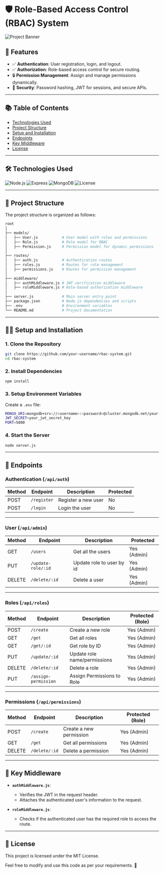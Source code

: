 # 🛡️ Role-Based Access Control (RBAC) System

![Project Banner](https://via.placeholder.com/800x200?text=RBAC+System)

## 🚀 Features
- ✅ **Authentication**: User registration, login, and logout.
- ✅ **Authorization**: Role-based access control for secure routing.
- 🔒 **Permission Management**: Assign and manage permissions dynamically.
- 🔐 **Security**: Password hashing, JWT for sessions, and secure APIs.

---

## 📚 Table of Contents
- [Technologies Used](#-technologies-used)
- [Project Structure](#-project-structure)
- [Setup and Installation](#-setup-and-installation)
- [Endpoints](#-endpoints)
- [Key Middleware](#-key-middleware)
- [License](#-license)

---

## 🛠️ Technologies Used
![Node.js](https://img.shields.io/badge/Node.js-v16.x-green) 
![Express](https://img.shields.io/badge/Express-4.x-blue) 
![MongoDB](https://img.shields.io/badge/MongoDB-v6.x-brightgreen) 
![License](https://img.shields.io/badge/license-MIT-yellow)

---

## 📁 Project Structure
The project structure is organized as follows:
```bash
root 
│
├── models/
│   ├── User.js           # User model with roles and permissions
│   ├── Role.js           # Role model for RBAC
│   ├── Permission.js     # Permission model for dynamic permissions
│
├── routes/
│   ├── auth.js           # Authentication routes
│   ├── roles.js          # Routes for role management
│   ├── permissions.js    # Routes for permission management
│
├── middleware/
│   ├── authMiddleware.js # JWT verification middleware
│   ├── roleMiddleware.js # Role-based authorization middleware
│
├── server.js             # Main server entry point
├── package.json          # Node.js dependencies and scripts
├── .env                  # Environment variables
└── README.md             # Project documentation
```


---

## 🧑‍💻 Setup and Installation

### 1. Clone the Repository
```bash
git clone https://github.com/your-username/rbac-system.git
cd rbac-system
```

### 2. Install Dependencies
```bash
npm install
```

### 3. Setup Environment Variables
Create a `.env` file:

```bash
MONGO_URI=mongodb+srv://<username>:<password>@cluster.mongodb.net/your-db-name?retryWrites=true&w=majority
JWT_SECRET=your_jwt_secret_key
PORT=5000
```

### 4. Start the Server
```bash
node server.js
```
-----
## 🔗 Endpoints

### Authentication (`/api/auth`)

| Method | Endpoint | Description | Protected |
| --- | --- | --- | --- |
| POST | `/register` | Register a new user | No |
| POST | `/login` | Login the user | No |

* * * * *

### User (`/api/admin`)

| Method | Endpoint | Description | Protected |
| --- | --- | --- | --- |
| GET | `/users` | Get all the users | Yes (Admin) |
| PUT | `/update-role/:id` | Update role to user by id | Yes (Admin) |
| DELETE | `/delete/:id` | Delete a user | Yes (Admin) |

* * * * *

### **Roles (`/api/roles`)**

| Method | Endpoint | Description | Protected (Role) |
| --- | --- | --- | --- |
| POST | `/create` | Create a new role | Yes (Admin) |
| GET | `/get` | Get all roles | Yes (Admin) |
| GET | `/get/:id` | Get role by ID | Yes (Admin) |
| PUT | `/update/:id` | Update role name/permissions | Yes (Admin) |
| DELETE | `/delete/:id` | Delete a role | Yes (Admin) |
| PUT | `/assign-permission` | Assign Permissions to Role | Yes (Admin) |

* * * * *

### **Permissions (`/api/permissions`)**

| Method | Endpoint | Description | Protected (Role) |
| --- | --- | --- | --- |
| POST | `/create` | Create a new permission | Yes (Admin) |
| GET | `/get` | Get all permissions | Yes (Admin) |
| DELETE | `/delete/:id` | Delete a permission | Yes (Admin) |

* * * * *

🔑 **Key Middleware**
------------------

-   **`authMiddleware.js`**:

    -   Verifies the JWT in the request header.
    -   Attaches the authenticated user's information to the request.
-   **`roleMiddleware.js`**:

    -   Checks if the authenticated user has the required role to access the route.

* * * * *

📄 **License**
-----------

This project is licensed under the MIT License.

Feel free to modify and use this code as per your requirements. 🚀
